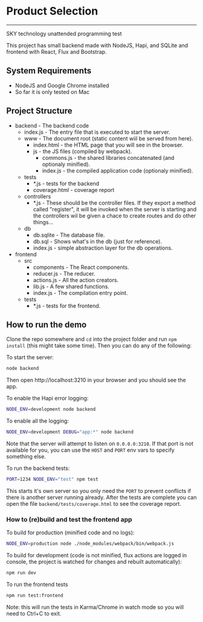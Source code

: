 # Product Selection
---
SKY technology unattended programming test

This project has small backend made with NodeJS, Hapi, and SQLite and frontend with React, Flux and Bootstrap.

## System Requirements
* NodeJS and Google Chrome installed
* So far it is only tested on Mac

## Project Structure
* backend - The backend code
   * index.js - The entry file that is executed to start the server.
   * www - The document root (static content wiil be served from here).
      * index.html - the HTML page that you will see in the browser.
      * js - the JS files (compiled by webpack).
        * commons.js - the shared libraries concatenated (and optionaly minified).
        * index.js - the compiled application code (optionaly minified).
   * tests
      * \*.js - tests for the backend
      * coverage.html - coverage report
   * controllers
      * \*.js - These should be the controller files. If they export a method called "register", it will be invoked when the server is starting and the controllers wil be given a chace to create routes and do other things...
   * db
      * db.sqlite - The database file.
      * db.sql - Shows what's in the db (just for reference).
      * index.js - simple abstraction layer for the db operations.
* frontend
  * src
      * components - The React components.
      * reducer.js - The reducer.
      * actions.js - All the action creators.
      * lib.js - A few shared functions.
      * index.js - The compilation entry point.
  * tests
      * \*.js - tests for the frontend.

## How to run the demo
Clone the repo somewhere and `cd` into the project folder and run `npm install` (this might take some time).
Then you can do any of the following:

To start the server:
```sh
node backend
```
Then open http://localhost:3210 in your browser and you should see the app.

To enable the Hapi error logging:
```sh
NODE_ENV=development node backend
```
To enable all the logging:
```sh
NODE_ENV=development DEBUG="app:*" node backend
```
Note that the server will attempt to listen on `0.0.0.0:3210`. If that port is
not available for you, you can use the `HOST` and `PORT` env vars to specify something else.

To run the backend tests:
```sh
PORT=1234 NODE_ENV="test" npm test
```
This starts it's own server so you only need the `PORT` to prevent conflicts if there is another server running already. After the tests are complete you can open the file `backend/tests/coverage.html` to see the coverage report.

### How to (re)build and test the frontend app
To build for production (minified code and no logs):
```sh
NODE_ENV=production node ./node_modules/webpack/bin/webpack.js
```
To build for development (code is not minified, flux actions are logged in console, the project is watched for changes and rebuilt automatically):
```sh
npm run dev
```
To run the frontend tests
```sh
npm run test:frontend
```
Note: this will run the tests in Karma/Chrome in watch mode so you will need to Ctrl+C to exit.
